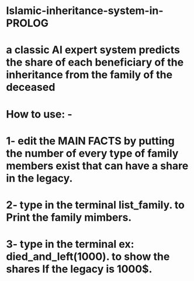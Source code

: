 # Islamic-inheritance-system-in-PROLOG
# a classic AI expert system predicts the share of each beneficiary of the inheritance from the family of the deceased

# How to use: -

# 1- edit the MAIN FACTS by putting the number of every type of family members exist that can have a share in the legacy. 
# 2- type in the terminal list_family. to Print the family mimbers. 
# 3- type in the terminal ex: died_and_left(1000). to show the shares If the legacy is 1000$. 
